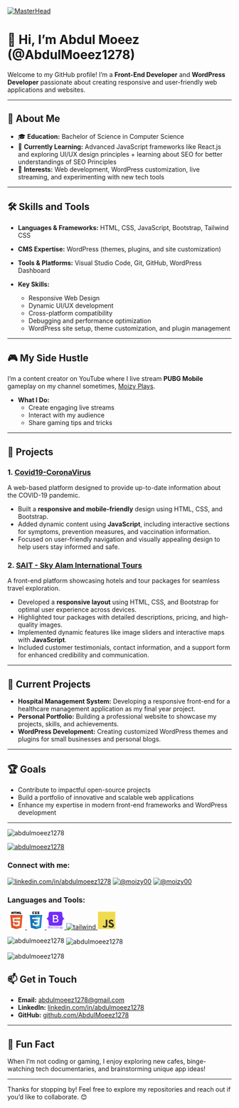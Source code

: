 [![MasterHead](https://media.licdn.com/dms/image/v2/D4D16AQHfiel5HGfElQ/profile-displaybackgroundimage-shrink_350_1400/profile-displaybackgroundimage-shrink_350_1400/0/1732219831808?e=1737590400&v=beta&t=qosNqTCprWT6Ilo4Fv6GM8RpBJJyLCKoQA8DcEpIlGQ)](https://AbdulMoeez1278.io)

# 👋 Hi, I’m Abdul Moeez (@AbdulMoeez1278)

Welcome to my GitHub profile! I’m a **Front-End Developer** and **WordPress Developer** passionate about creating responsive and user-friendly web applications and websites.  

---

## 🚀 About Me
- 🎓 **Education:** Bachelor of Science in Computer Science  
- 🌱 **Currently Learning:** Advanced JavaScript frameworks like React.js and exploring UI/UX design principles + learning about SEO for better understandings of SEO Principles
- 🧩 **Interests:** Web development, WordPress customization, live streaming, and experimenting with new tech tools 

---

## 🛠️ Skills and Tools
- **Languages & Frameworks:** HTML, CSS, JavaScript, Bootstrap, Tailwind CSS 
- **CMS Expertise:** WordPress (themes, plugins, and site customization) 
- **Tools & Platforms:** Visual Studio Code, Git, GitHub, WordPress Dashboard

- **Key Skills:**  
  - Responsive Web Design  
  - Dynamic UI/UX development  
  - Cross-platform compatibility  
  - Debugging and performance optimization  
  - WordPress site setup, theme customization, and plugin management  

---

## 🎮 My Side Hustle
I’m a content creator on YouTube where I live stream **PUBG Mobile** gameplay on my channel sometimes, [Moizy Plays](https://www.youtube.com/channel/UCddS4GP_z65olX6ouQJpNnQ).  
- **What I Do:**  
  - Create engaging live streams  
  - Interact with my audience  
  - Share gaming tips and tricks  

---

## 🌟 Projects

### 1. [Covid19-CoronaVirus](https://github.com/AbdulMoeez1278/Covid19-CoronaVirus_Website)
A web-based platform designed to provide up-to-date information about the COVID-19 pandemic.  
- Built a **responsive and mobile-friendly** design using HTML, CSS, and Bootstrap.  
- Added dynamic content using **JavaScript**, including interactive sections for symptoms, prevention measures, and vaccination information.  
- Focused on user-friendly navigation and visually appealing design to help users stay informed and safe.  

### 2. [SAIT - Sky Alam International Tours](https://github.com/AbdulMoeez1278/SAIT-WEB-BASED-Project)
A front-end platform showcasing hotels and tour packages for seamless travel exploration.  
- Developed a **responsive layout** using HTML, CSS, and Bootstrap for optimal user experience across devices.  
- Highlighted tour packages with detailed descriptions, pricing, and high-quality images.  
- Implemented dynamic features like image sliders and interactive maps with **JavaScript**.  
- Included customer testimonials, contact information, and a support form for enhanced credibility and communication.  

---

## 🌟 Current Projects
- **Hospital Management System:** Developing a responsive front-end for a healthcare management application as my final year project.  
- **Personal Portfolio:** Building a professional website to showcase my projects, skills, and achievements.
- **WordPress Development:** Creating customized WordPress themes and plugins for small businesses and personal blogs.

---

## 🏆 Goals
- Contribute to impactful open-source projects  
- Build a portfolio of innovative and scalable web applications  
- Enhance my expertise in modern front-end frameworks and WordPress development  

---

<p align="left"> <img src="https://komarev.com/ghpvc/?username=abdulmoeez1278&label=Profile%20views&color=0e75b6&style=flat" alt="abdulmoeez1278" /> </p>

<p align="left"> <a href="https://github.com/ryo-ma/github-profile-trophy"><img src="https://github-profile-trophy.vercel.app/?username=abdulmoeez1278" alt="abdulmoeez1278" /></a> </p>

<h3 align="left">Connect with me:</h3>
<p align="left">
<a href="https://linkedin.com/in/linkedin.com/in/abdulmoeez1278" target="blank"><img align="center" src="https://raw.githubusercontent.com/rahuldkjain/github-profile-readme-generator/master/src/images/icons/Social/linked-in-alt.svg" alt="linkedin.com/in/abdulmoeez1278" height="30" width="40" /></a>
<a href="https://fb.com/@moizy00" target="blank"><img align="center" src="https://raw.githubusercontent.com/rahuldkjain/github-profile-readme-generator/master/src/images/icons/Social/facebook.svg" alt="@moizy00" height="30" width="40" /></a>
<a href="https://instagram.com/@moizy00" target="blank"><img align="center" src="https://raw.githubusercontent.com/rahuldkjain/github-profile-readme-generator/master/src/images/icons/Social/instagram.svg" alt="@moizy00" height="30" width="40" /></a>
</p>

<h3 align="left">Languages and Tools:</h3>
<p align="left"> <a href="https://www.w3.org/html/" target="_blank" rel="noreferrer"> <img src="https://raw.githubusercontent.com/devicons/devicon/master/icons/html5/html5-original-wordmark.svg" alt="html5" width="40" height="40"/> </a> <a href="https://www.w3schools.com/css/" target="_blank" rel="noreferrer"> <img src="https://raw.githubusercontent.com/devicons/devicon/master/icons/css3/css3-original-wordmark.svg" alt="css3" width="40" height="40"/> </a> <a href="https://getbootstrap.com" target="_blank" rel="noreferrer"> <img src="https://raw.githubusercontent.com/devicons/devicon/master/icons/bootstrap/bootstrap-plain-wordmark.svg" alt="bootstrap" width="40" height="40"/> </a> <a href="https://tailwindcss.com/" target="_blank" rel="noreferrer"> <img src="https://www.vectorlogo.zone/logos/tailwindcss/tailwindcss-icon.svg" alt="tailwind" width="40" height="40"/> </a> <a href="https://developer.mozilla.org/en-US/docs/Web/JavaScript" target="_blank" rel="noreferrer"> <img src="https://raw.githubusercontent.com/devicons/devicon/master/icons/javascript/javascript-original.svg" alt="javascript" width="40" height="40"/> </a> </p>

<p><img align="left" src="https://github-readme-stats.vercel.app/api/top-langs?username=abdulmoeez1278&show_icons=true&locale=en&layout=compact" alt="abdulmoeez1278" /></p>

<p>&nbsp;<img align="center" src="https://github-readme-stats.vercel.app/api?username=abdulmoeez1278&show_icons=true&locale=en" alt="abdulmoeez1278" /></p>

<p><img align="center" src="https://github-readme-streak-stats.herokuapp.com/?user=abdulmoeez1278&" alt="abdulmoeez1278" /></p>


## 📫 Get in Touch
- **Email:** [abdulmoeez1278@gmail.com](mailto:abdulmoeez1278@gmail.com)  
- **LinkedIn:** [linkedin.com/in/abdulmoeez1278](https://linkedin.com/in/abdulmoeez1278)  
- **GitHub:** [github.com/AbdulMoeez1278](https://github.com/AbdulMoeez1278)  

---

## 🎯 Fun Fact
When I’m not coding or gaming, I enjoy exploring new cafes, binge-watching tech documentaries, and brainstorming unique app ideas!  

---

Thanks for stopping by! Feel free to explore my repositories and reach out if you’d like to collaborate. 😊  
<!---
AbdulMoeez1278/AbdulMoeez1278 is a ✨ special ✨ repository because its `README.md` (this file) appears on your GitHub profile.
You can click the Preview link to take a look at your changes.
--->
